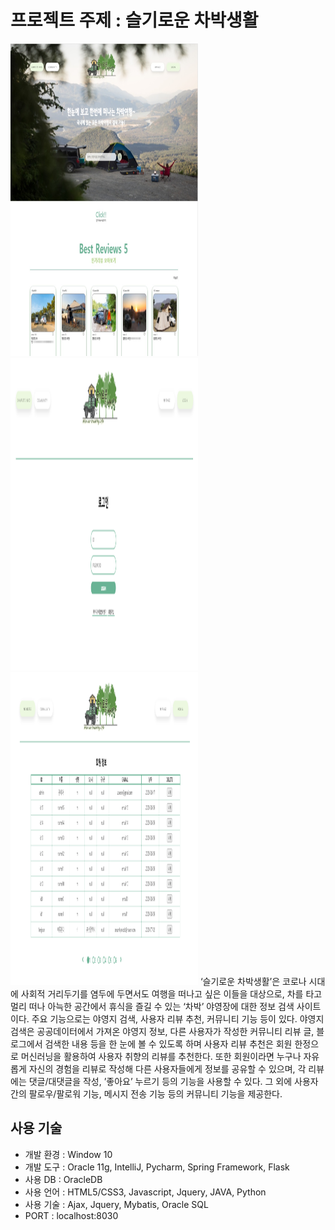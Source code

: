 # 프로젝트 주제 : 슬기로운 차박생활
<img src = "./img/main.png" width="300px" height="500px"><img src = "./img/login.png" width="300px" height="500px"><img src = "./img/admin.png" width="300px" height="500px">
‘슬기로운 차박생활’은 코로나 시대에 사회적 거리두기를 염두에 두면서도 여행을 떠나고 싶은 이들을 대상으로, 차를 타고 멀리 떠나 아늑한 공간에서 휴식을 즐길 수 있는 ‘차박’ 야영장에 대한 정보 검색 사이트이다. 
주요 기능으로는 야영지 검색, 사용자 리뷰 추천, 커뮤니티 기능 등이 있다.
야영지 검색은 공공데이터에서 가져온 야영지 정보, 다른 사용자가 작성한 커뮤니티 리뷰 글, 블로그에서 검색한 내용 등을 한 눈에 볼 수 있도록 하며 사용자 리뷰 추천은 회원 한정으로 머신러닝을 활용하여 사용자 취향의 리뷰를 추천한다. 또한 회원이라면 누구나 자유롭게 자신의 경험을 리뷰로 작성해 다른 사용자들에게 정보를 공유할 수 있으며, 각 리뷰에는 댓글/대댓글을 작성, ’좋아요’ 누르기 등의 기능을 사용할 수 있다. 그 외에 사용자 간의 팔로우/팔로워 기능, 메시지 전송 기능 등의 커뮤니티 기능을 제공한다.

## 사용 기술
- 개발 환경 : Window 10
- 개발 도구 : Oracle 11g, IntelliJ, Pycharm, Spring Framework, Flask
- 사용 DB : OracleDB
- 사용 언어 : HTML5/CSS3, Javascript, Jquery, JAVA, Python
- 사용 기술 : Ajax, Jquery, Mybatis, Oracle SQL
- PORT : localhost:8030
